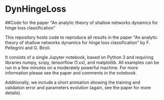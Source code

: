 # DynHingeLoss

##Code for the paper "An analytic theory of shallow networks dynamics for hinge loss classification"

This repository hosts code to reproduce all results in the paper "An analytic theory of shallow networks dynamics for hinge loss classification" by F. Pellegrini and G. Biroli.

It consists of a single Jupyter notebook, based on Python 3 and requiring libraries numpy, scipy, tensorflow (1.xx), and matplotlib.
All examples can be run in a few minutes on a moderately powerful machine.
For more information please see the paper and comments in the notebook.

Additionally, we include a short animation showing the training and validation error and parameters evolution (again, see the paper for more details).
